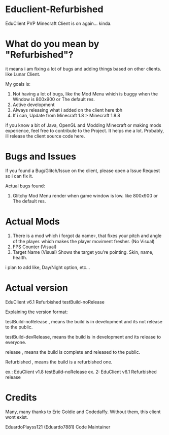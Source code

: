 # Educlient-Refurbished
EduClient PVP Minecraft Client is on again... kinda.

# What do you mean by "Refurbished"?
it means i am fixing a lot of bugs and adding things based on other clients. like Lunar Client.

My goals is:
1. Not having a lot of bugs, like the Mod Menu which is buggy when the Window is 800x900 or The default res.
2. Active development
3. Always releasing what i added on the client here tbh
4. If i can, Update from Minecraft 1.8 > Minecraft 1.8.8

if you know a bit of Java, OpenGL and Modding Minecraft or making mods experience, feel free to contribute to the Project. It helps me a lot. Probably, ill release the client source code here.

# Bugs and Issues
If you found a Bug/Glitch/Issue on the client, please open a Issue Request so i can fix it.

Actual bugs found:
1. Glitchy Mod Menu render when game window is low. like 800x900 or The default res.

# Actual Mods
1. There is a mod which i forgot da name💀, that fixes your pitch and angle of the player. which makes the player moviment fresher. (No Visual)
2. FPS Counter (Visual)
3. Target Name (Visual) Shows the target you're pointing. Skin, name, health.

i plan to add like, Day/Night option, etc...

# Actual version
EduClient v6.1 Refurbished testBuild-noRelease


Explaining the version format:

testBuild-noRelease , means the build is in development and its not release to the public.

testBuild-devRelease, means the build is in development and its release to everyone.

release             , means the build is complete and released to the public.

Refurbished         , means the build is a refurbished one.

ex.: EduClient v1.8 testBuild-noRelease
ex. 2: EduClient v6.1 Refurbished release

# Credits
Many, many thanks to Eric Goldie and Codedaffy. Without them, this client wont exist.

EduardoPlayss121 (Eduardo7881) Code Maintainer
